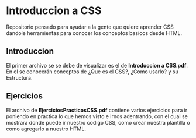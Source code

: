 # Introduccion a CSS  
  
Repositorio pensado para ayudar a la gente que quiere aprender CSS  
dandole herramientas para conocer los conceptos basicos desde HTML.  
  
   
## Introduccion
El primer archivo se se debe de visualizar es el de **Introduccion a CSS.pdf**. 
En el se conocerán conceptos de ¿Que es el CSS?, ¿Como usarlo? y su Estructura.

## Ejercicios
El archivo de **EjerciciosPracticosCSS.pdf** contiene varios ejercicios para 
ir poniendo en practica lo que hemos visto e irnos adentrando, con el cual se 
mostrara donde puede ir nuestro codigo CSS, como crear nuestra plantilla o 
como agregarlo a nuestro HTML.